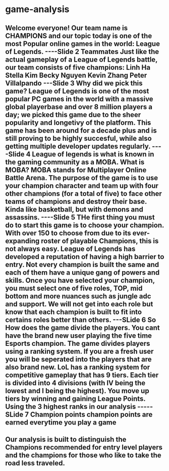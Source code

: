 # game-analysis
Welcome everyone! Our team name is CHAMPIONS and our topic today is one of the most Popular online games in the world: League of Legends. 
----Slide 2 Teammates
Just like the actual gameplay of a League of Legends battle, our team consists of five champions:
Linh Ha 
Stella Kim
Becky Nguyen
Kevin Zhang
Peter Villalpando
---Slide 3
Why did we pick this game? League of Legends is one of the most popular PC games in the world with a massive global playerbase and over 8 million players a day; we picked this game due to the sheer popularity and longetivy of the platform. This game has been around for a decade plus and is still proving to be highly succesful, while also getting multiple developer updates regularly.
----Slide 4
League of legends is what is known in the gaming community as a MOBA. What is MOBA? MOBA stands for Multiplayer Online Battle Arena.
The purpose of the game is to use your champion character and team up with four other champions (for a total of five) to face other teams of champions and destroy their base. Kinda like basketball, but with demons and assassins.
----Slide 5
THe first thing you must do to start this game is to choose your champion. With over 150  to choose from due to its ever-expanding roster of playable Champions, this is not always easy. League of Legends has developed a reputation of having a high barrier to entry. Not every champion is built the same and each of them have a unique gang of powers and skills. Once you have selected your champion, you must select one of five roles, TOP, mid bottom and more nuances such as jungle adc and support. We will not get into each role but know that each champion is built to fit into certains roles better than others. 
---SLide 6
So How does the game divide the players. You cant have the brand new user playing the five time Esports champion. The game divides players using a ranking system. If you are a fresh user you will be seperated into the players that are also brand new.
LoL has a ranking system for competitive gameplay that has 9 tiers. Each tier is divided into 4 divisions (with IV being the lowest and I being the highest). You move up tiers by winning and gaining League Points.  
Using the 3 highest ranks in our analysis 
-----SLide 7 Champion points
champion points are earned everytime you play a game
---
Our analysis is built to distinguish the Champions recommended for entry level players and the champions for those who like to take the road less traveled.
----



